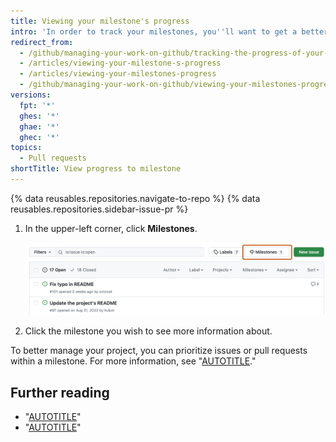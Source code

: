 ```yaml
---
title: Viewing your milestone's progress
intro: 'In order to track your milestones, you''ll want to get a better understanding of how many open issues and pull requests are remaining.'
redirect_from:
  - /github/managing-your-work-on-github/tracking-the-progress-of-your-work-with-milestones/viewing-your-milestones-progress
  - /articles/viewing-your-milestone-s-progress
  - /articles/viewing-your-milestones-progress
  - /github/managing-your-work-on-github/viewing-your-milestones-progress
versions:
  fpt: '*'
  ghes: '*'
  ghae: '*'
  ghec: '*'
topics:
  - Pull requests
shortTitle: View progress to milestone
---
```

{% data reusables.repositories.navigate-to-repo %}
{% data reusables.repositories.sidebar-issue-pr %}
1. In the upper-left corner, click **Milestones**.

   ![Screenshot of the list of issues for a repository. Above the list, a button, labeled with a signpost icon and "Milestones," is outlined in dark orange.](/assets/images/help/issues/issues_milestone_button.png)
1. Click the milestone you wish to see more information about.

To better manage your project, you can prioritize issues or pull requests within a milestone. For more information, see "[AUTOTITLE](/issues/using-labels-and-milestones-to-track-work/about-milestones#prioritizing-issues-and-pull-requests-in-milestones)."

## Further reading

- "[AUTOTITLE](/issues/using-labels-and-milestones-to-track-work/associating-milestones-with-issues-and-pull-requests)"
- "[AUTOTITLE](/issues/using-labels-and-milestones-to-track-work/filtering-issues-and-pull-requests-by-milestone)"
